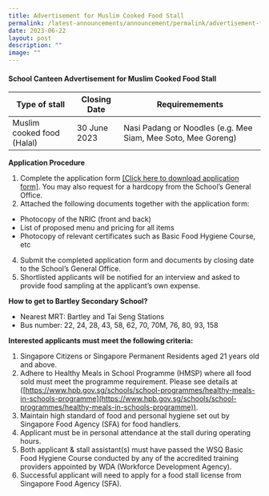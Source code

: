 ```yaml
---
title: Advertisement for Muslim Cooked Food Stall
permalink: /latest-announcements/announcement/permalink/advertisement-for-muslim-cooked-food-stall/
date: 2023-06-22
layout: post
description: ""
image: ""
---
```

#### School Canteen Advertisement for Muslim Cooked Food Stall



| Type of stall | Closing Date | Requiremements |
| -------- | -------- | -------- |
| Muslim cooked food (Halal)     | 30 June 2023     | Nasi Padang or Noodles (e.g. Mee Siam, Mee Soto, Mee Goreng)     |<br>



**Application Procedure**

1.  Complete the application form [[Click here to download application form]](/files/canteen%20application%20form%20bf7%20(muslim%20food).pdf). You may also request for a hardcopy from the School’s General Office.
2.  Attached the following documents together with the application form:

*   Photocopy of the NRIC (front and back)
*   List of proposed menu and pricing for all items
*   Photocopy of relevant certificates such as Basic Food Hygiene Course, etc

4.  Submit the completed application form and documents by closing date to the School’s General Office.
5.  Shortlisted applicants will be notified for an interview and asked to provide food sampling at the applicant’s own expense.

**How to get to Bartley Secondary School?**

*   Nearest MRT: Bartley and Tai Seng Stations
*   Bus number: 22, 24, 28, 43, 58, 62, 70, 70M, 76, 80, 93, 158

**Interested applicants must meet the following criteria:**

1.  Singapore Citizens or Singapore Permanent Residents aged 21 years old and above.
2.  Adhere to Healthy Meals in School Programme (HMSP) where all food sold must meet the programme requirement. Please see details at ([https://www.hpb.gov.sg/schools/school-programmes/healthy-meals-in-schools-programme](https://www.hpb.gov.sg/schools/school-programmes/healthy-meals-in-schools-programme)).
3.  Maintain high standard of food and personal hygiene set out by Singapore Food Agency (SFA) for food handlers.
4.  Applicant must be in personal attendance at the stall during operating hours.
5.  Both applicant &amp; stall assistant(s) must have passed the WSQ Basic Food Hygiene Course conducted by any of the accredited training providers appointed by WDA (Workforce Development Agency).
6.  Successful applicant will need to apply for a food stall license from Singapore Food Agency (SFA).